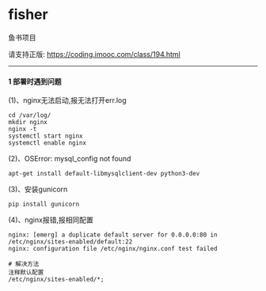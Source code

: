 # fisher
鱼书项目

请支持正版: https://coding.imooc.com/class/194.html
***
#### 1 部署时遇到问题
(1)、nginx无法启动,报无法打开err.log
```shell
cd /var/log/
mkdir nginx
nginx -t
systemctl start nginx
systemctl enable nginx
```
(2)、OSError: mysql_config not found
```shell
apt-get install default-libmysqlclient-dev python3-dev
```
(3)、安装gunicorn
```shell
pip install gunicorn
```
(4)、nginx报错,报相同配置
```shell
nginx: [emerg] a duplicate default server for 0.0.0.0:80 in /etc/nginx/sites-enabled/default:22
nginx: configuration file /etc/nginx/nginx.conf test failed

# 解决方法
注释默认配置
/etc/nginx/sites-enabled/*;
```

